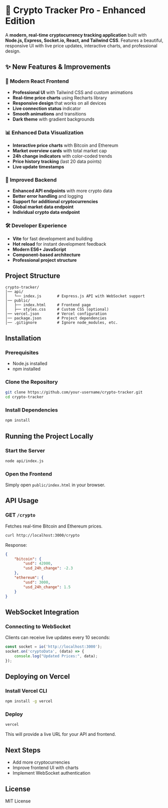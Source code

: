 # 🚀 Crypto Tracker Pro - Enhanced Edition

A **modern, real-time cryptocurrency tracking application** built with **Node.js, Express, Socket.io, React, and Tailwind CSS**. Features a beautiful, responsive UI with live price updates, interactive charts, and professional design.

## ✨ New Features & Improvements

### 🎨 **Modern React Frontend**
- **Professional UI** with Tailwind CSS and custom animations
- **Real-time price charts** using Recharts library
- **Responsive design** that works on all devices
- **Live connection status** indicator
- **Smooth animations** and transitions
- **Dark theme** with gradient backgrounds

### 📊 **Enhanced Data Visualization**
- **Interactive price charts** with Bitcoin and Ethereum
- **Market overview cards** with total market cap
- **24h change indicators** with color-coded trends
- **Price history tracking** (last 20 data points)
- **Live update timestamps**

### 🔧 **Improved Backend**
- **Enhanced API endpoints** with more crypto data
- **Better error handling** and logging
- **Support for additional cryptocurrencies**
- **Global market data endpoint**
- **Individual crypto data endpoint**

### 🛠 **Developer Experience**
- **Vite** for fast development and building
- **Hot reload** for instant development feedback
- **Modern ES6+ JavaScript**
- **Component-based architecture**
- **Professional project structure**

## Project Structure
```
crypto-tracker/
│── api/
│   └── index.js       # Express.js API with WebSocket support
│── public/
│   ├── index.html     # Frontend page
│   ├── styles.css     # Custom CSS (optional)
│── vercel.json        # Vercel configuration
│── package.json       # Project dependencies
│── .gitignore         # Ignore node_modules, etc.
```

## Installation
### Prerequisites
- Node.js installed
- npm installed

### Clone the Repository
```sh
git clone https://github.com/your-username/crypto-tracker.git
cd crypto-tracker
```

### Install Dependencies
```sh
npm install
```

## Running the Project Locally
### Start the Server
```sh
node api/index.js
```
### Open the Frontend
Simply open `public/index.html` in your browser.

## API Usage
### GET `/crypto`
Fetches real-time Bitcoin and Ethereum prices.
```sh
curl http://localhost:3000/crypto
```
Response:
```json
{
    "bitcoin": {
        "usd": 42000,
        "usd_24h_change": -2.3
    },
    "ethereum": {
        "usd": 3000,
        "usd_24h_change": 1.5
    }
}
```

## WebSocket Integration
### Connecting to WebSocket
Clients can receive live updates every 10 seconds:
```javascript
const socket = io('http://localhost:3000');
socket.on('cryptoData', (data) => {
    console.log("Updated Prices:", data);
});
```

## Deploying on Vercel
### Install Vercel CLI
```sh
npm install -g vercel
```
### Deploy
```sh
vercel
```
This will provide a live URL for your API and frontend.

## Next Steps
- Add more cryptocurrencies
- Improve frontend UI with charts
- Implement WebSocket authentication

## License
MIT License


